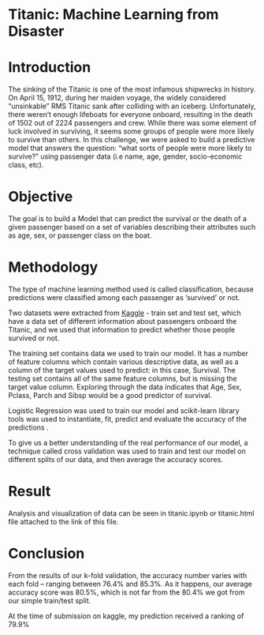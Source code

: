 # Titanic: Machine Learning from Disaster

# Introduction
The sinking of the Titanic is one of the most infamous shipwrecks in history.
On April 15, 1912, during her maiden voyage, the widely considered “unsinkable” RMS Titanic sank after colliding with an iceberg. Unfortunately, there weren’t enough lifeboats for everyone onboard, resulting in the death of 1502 out of 2224 passengers and crew.
While there was some element of luck involved in surviving, it seems some groups of people were more likely to survive than others.
In this challenge, we were asked to build a predictive model that answers the question: “what sorts of people were more likely to survive?” using passenger data (i.e name, age, gender, socio-economic class, etc).

# Objective
The goal is to build a Model that can predict the survival or the death of a given passenger based on a set of variables describing their attributes such as age, sex, or passenger class on the boat.

# Methodology
The type of machine learning method used is called classification, because predictions were classified among each passenger as ‘survived’ or not.

Two datasets were extracted from [Kaggle](https://www.kaggle.com/c/titanic/data) - train set and test set, which have a data set of different information about passengers onboard the Titanic, and we used that information to predict whether those people survived or not. 

The training set contains data we used to train our model. It has a number of feature columns which contain various descriptive data, as well as a column of the target values used to predict: in this case, Survival. The testing set contains all of the same feature columns, but is missing the target value column. Exploring through the data indicates that Age, Sex, Pclass, Parch and Sibsp would be a good predictor of survival. 

Logistic Regression was used to train our model and scikit-learn library tools was used to instantiate, fit, predict and evaluate the accuracy of the predictions .

To give us a better understanding of the real performance of our model, a technique called cross validation was used to train and test our model on different splits of our data, and then average the accuracy scores.
 
# Result
Analysis and visualization of data can be seen in titanic.ipynb or titanic.html file attached to the link of this file.

# Conclusion
From the results of our k-fold validation, the accuracy number varies with each fold – ranging between 76.4% and 85.3%. As it happens, our average accuracy score was 80.5%, which is not far from the 80.4% we got from our simple train/test split.

At the time of submission on kaggle, my prediction received a ranking of 79.9%
